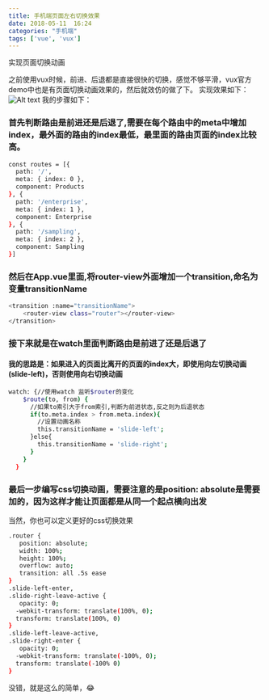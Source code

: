 ```yaml
---
title: 手机端页面左右切换效果
date: 2018-05-11  16:24
categories: "手机端"
tags: ['vue', 'vux']
---
```

实现页面切换动画
<!-- more -->
之前使用vux时候，前进、后退都是直接很快的切换，感觉不够平滑，vux官方demo中也是有页面切换动画效果的，然后就效仿的做了下。
实现效果如下：
![Alt text](/images/myGIF.gif)
我的步骤如下：
### 首先判断路由是前进还是后退了,需要在每个路由中的meta中增加index，最外面的路由的index最低，最里面的路由页面的index比较高。
``` bash
const routes = [{
  path: '/',
  meta: { index: 0 },
  component: Products
}, {
  path: '/enterprise',
  meta: { index: 1 },
  component: Enterprise
}, {
  path: '/sampling',
  meta: { index: 2 },
  component: Sampling
}]
```
### 然后在App.vue里面,将router-view外面增加一个transition,命名为变量transitionName
``` bash
<transition :name="transitionName">
	<router-view class="router"></router-view>
</transition>
```
### 接下来就是在watch里面判断路由是前进了还是后退了
#### 我的思路是：如果进入的页面比离开的页面的index大，即使用向左切换动画(slide-left)，否则使用向右切换动画
``` bash
watch: {//使用watch 监听$router的变化
    $route(to, from) {
      //如果to索引大于from索引,判断为前进状态,反之则为后退状态
      if(to.meta.index > from.meta.index){
        //设置动画名称
        this.transitionName = 'slide-left';
      }else{
        this.transitionName = 'slide-right';
      }
    }
  }
```
### 最后一步编写css切换动画，需要注意的是position: absolute是需要加的，因为这样才能让页面都是从同一个起点横向出发
当然，你也可以定义更好的css切换效果
``` bash
.router {
   position: absolute;
   width: 100%;
   height: 100%;
   overflow: auto;
   transition: all .5s ease
}
.slide-left-enter,
.slide-right-leave-active {
   opacity: 0;
  -webkit-transform: translate(100%, 0);
  transform: translate(100%, 0)
}
.slide-left-leave-active,
.slide-right-enter {
   opacity: 0;
  -webkit-transform: translate(-100%, 0);
  transform: translate(-100% 0)
}
```

没错，就是这么的简单，😂
